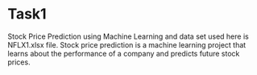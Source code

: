 # Task1
Stock Price Prediction using Machine Learning and data set used here is NFLX1.xlsx file.
Stock price prediction is a machine learning project that learns about the performance of a company and predicts future stock prices.
